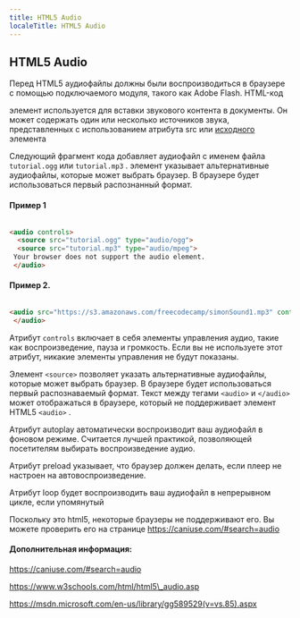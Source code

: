 ```yaml
---
title: HTML5 Audio
localeTitle: HTML5 Audio
---
```

## HTML5 Audio

Перед HTML5 аудиофайлы должны были воспроизводиться в браузере с помощью подключаемого модуля, такого как Adobe Flash. HTML-код

элемент используется для вставки звукового контента в документы. Он может содержать один или несколько источников звука, представленных с использованием атрибута src или [исходного](source) элемента

Следующий фрагмент кода добавляет аудиофайл с именем файла `tutorial.ogg` или `tutorial.mp3` .  элемент указывает альтернативные аудиофайлы, которые может выбрать браузер. В браузере будет использоваться первый распознанный формат.

#### Пример 1

```html

<audio controls> 
  <source src="tutorial.ogg" type="audio/ogg"> 
  <source src="tutorial.mp3" type="audio/mpeg"> 
 Your browser does not support the audio element. 
 </audio> 
```

#### Пример 2.

```html

<audio src="https://s3.amazonaws.com/freecodecamp/simonSound1.mp3" controls loop autoplay> 
 </audio> 
```

Атрибут `controls` включает в себя элементы управления аудио, такие как воспроизведение, пауза и громкость. Если вы не используете этот атрибут, никакие элементы управления не будут показаны.

Элемент `<source>` позволяет указать альтернативные аудиофайлы, которые может выбрать браузер. В браузере будет использоваться первый распознаваемый формат. Текст между тегами `<audio>` и `</audio>` может отображаться в браузере, который не поддерживает элемент HTML5 `<audio>` .

Атрибут autoplay автоматически воспроизводит ваш аудиофайл в фоновом режиме. Считается лучшей практикой, позволяющей посетителям выбирать воспроизведение аудио.

Атрибут preload указывает, что браузер должен делать, если плеер не настроен на автовоспроизведение.

Атрибут loop будет воспроизводить ваш аудиофайл в непрерывном цикле, если упомянутый

Поскольку это html5, некоторые браузеры не поддерживают его. Вы можете проверить его на странице https://caniuse.com/#search=audio

#### Дополнительная информация:

https://caniuse.com/#search=audio

https://www.w3schools.com/html/html5\_audio.asp

https://msdn.microsoft.com/en-us/library/gg589529(v=vs.85).aspx